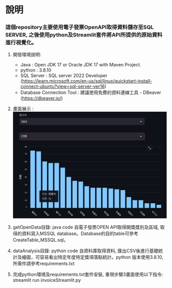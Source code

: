 # 說明
### 這個repository主要使用電子發票OpenAPI取得資料儲存至SQL SERVER, 之後使用python及Streamlit套件將API所提供的原始資料進行視覺化。
1. 開發環境說明:
   * Java : Open JDK 17 or Oracle JDK 17 with Maven Project.
   * python : 3.8.10
   * SQL Server : SQL server 2022 Developer (https://learn.microsoft.com/en-us/sql/linux/quickstart-install-connect-ubuntu?view=sql-server-ver16)
   * Database Connection Tool : 建議使用免費的資料連線工具 - DBeaver (https://dbeaver.io/)
2. 畫面展示 :
![image info](./image/prizeNmbyYear.png)

3. getOpenData目錄: java code 自電子發票OPEN API取得開獎獎別及區域, 取得的資料寫入MSSQL database。Database的目的table可參考CreateTable_MSSQL.sql。
4. dataAnalysis目錄: python code 自資料庫取得資料, 匯出CSV後進行基礎統計及繪圖，可容易看出特定年度特定獎項落點統計。python 版本使用3.8.10, 所需件請參考requirements.txt
5. 完成python環境及requirements.txt套件安裝, 重現步驟3畫面使用以下指令:
     streamlit run invoiceStreamlit.py
